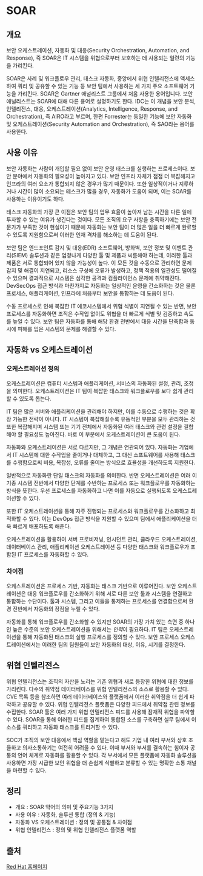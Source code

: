 # SOAR



## 개요

보안 오케스트레이션, 자동화 및 대응(Security Orchestration, Automation, and Response), 즉 SOAR은 IT 시스템을 위협으로부터 보호하는 데 사용되는 일련의 기능을 가리킨다.

SOAR은 사례 및 워크플로우 관리, 태스크 자동화, 중앙에서 위협 인텔리전스에 액세스하여 쿼리 및 공유할 수 있는 기능 등 보안 팀에서 사용하는 세 가지 주요 소프트웨어 기능을 가리킨다. SOAR은 Gartner 애널리스트 그룹에서 처음 사용한 용어입니다. 보안 애널리스트는 SOAR에 대해 다른 용어로 설명하기도 한다. IDC는 이 개념을 보안 분석, 인텔리전스, 대응, 오케스트레이션(Analytics, Intelligence, Response, and Orchestration), 즉 AIRO라고 부르며, 한편 Forrester는 동일한 기능에 보안 자동화 및 오케스트레이션(Security Automation and Orchestration), 즉 SAO라는 용어를 사용한다.



## 사용 이유

보안 자동화는 사람이 개입할 필요 없이 보안 운영 태스크를 실행하는 프로세스이다. 보안 분야에서 자동화의 필요성이 높아지고 있다. 보안 인프라 자체가 점점 더 복잡해지고 인프라의 여러 요소가 통합되지 않은 경우가 많기 때문이다. 또한 일상적이거나 지루하거나 시간이 많이 소요되는 테스크가 많을 경우, 자동화가 도움이 되며, 이는 SOAR를 사용하는 이유이기도 하다.

태스크 자동화의 가장 큰 이점은 보안 팀의 업무 효율이 높아져 남는 시간을 다른 일에 투자할 수 있는 여유가 생긴다는 것이다. 모든 조직의 요구 사항을 충족하기에는 보안 전문가가 부족한 것이 현실이기 때문에 자동화는 보안 팀이 더 많은 일을 더 빠르게 완료할 수 있도록 지원함으로써 이러한 인재 격차를 해소하는 데 도움이 된다.

보안 팀은 엔드포인트 감지 및 대응(EDR) 소프트웨어, 방화벽, 보안 정보 및 이벤트 관리(SIEM) 솔루션과 같은 엄청나게 다양한 툴 및 제품과 씨름해야 하는데, 이러한 툴과 제품은 서로 통합되어 있지 않을 가능성이 높다. 이 모든 것을 수동으로 관리하면 문제 감지 및 해결이 지연되고, 리소스 구성에 오류가 발생하고, 정책 적용의 일관성도 떨어질 수 있으며 결과적으로 시스템은 심각한 공격과 컴플라이언스 문제에 취약해진다. DevSecOps 접근 방식과 마찬가지로 자동화는 일상적인 운영을 간소화하는 것은 물론 프로세스, 애플리케이션, 인프라에 처음부터 보안을 통합하는 데 도움이 된다.

수동 프로세스로 인해 복잡한 IT 에코시스템에서 위협 식별이 지연될 수 있는 반면, 보안 프로세스를 자동화하면 조직은 수작업 없이도 위협을 더 빠르게 식별 및 검증하고 속도를 높일 수 있다. 보안 팀은 자동화를 통해 해당 환경 전반에서 대응 시간을 단축함과 동시에 피해를 입은 시스템의 문제를 해결할 수 있다.



## 자동화 vs 오케스트레이션

### 오케스트레이션 정의

오케스트레이션은 컴퓨터 시스템과 애플리케이션, 서비스의 자동화된 설정, 관리, 조정을 의미한다. 오케스트레이션은 IT 팀이 복잡한 태스크와 워크플로우를 보다 쉽게 관리할 수 있도록 돕는다.

IT 팀은 많은 서버와 애플리케이션을 관리해야 하지만, 이를 수동으로 수행하는 것은 확장 가능한 전략이 아니다. IT 시스템이 복잡해질수록 유동적인 부분을 모두 관리하는 것 또한 복잡해지며 시스템 또는 기기 전체에서 자동화된 여러 태스크와 관련 설정을 결합해야 할 필요성도 높아진다. 바로 이 부분에서 오케스트레이션이 큰 도움이 된다.

자동화와 오케스트레이션은 서로 다르지만, 그 개념은 연관되어 있다. 자동화는 기업에서 IT 시스템에 대한 수작업을 줄이거나 대체하고, 그 대신 소프트웨어를 사용해 태스크를 수행함으로써 비용, 복잡성, 오류를 줄이는 방식으로 효율성을 개선하도록 지원한다. 

일반적으로 자동화란 단일 태스크의 자동화를 의미한다. 반면 오케스트레이션은 여러 이기종 시스템 전반에서 다양한 단계를 수반하는 프로세스 또는 워크플로우를 자동화하는 방식을 뜻한다. 우선 프로세스를 자동화하고 나면 이를 자동으로 실행되도록 오케스트레이션할 수 있다. 

또한 IT 오케스트레이션을 통해 자주 진행되는 프로세스와 워크플로우를 간소화하고 최적화할 수 있다. 이는 DevOps 접근 방식을 지원할 수 있으며 팀에서 애플리케이션을 더욱 빠르게 배포하도록 해준다. 

오케스트레이션을 활용하여 서버 프로비저닝, 인시던트 관리, 클라우드 오케스트레이션, 데이터베이스 관리, 애플리케이션 오케스트레이션 등 다양한 태스크와 워크플로우가 포함된 IT 프로세스를 자동화할 수 있다.

### 차이점

오케스트레이션은 프로세스 기반, 자동화는 태스크 기반으로 이루어진다. 보안 오케스트레이션은 대응 워크플로우를 간소화하기 위해 서로 다른 보안 툴과 시스템을 연결하고 통합하는 수단이다. 툴과 시스템, 그리고 이들을 통제하는 프로세스를 연결함으로써 환경 전반에서 자동화의 장점을 누릴 수 있다.

자동화를 통해 워크플로우를 간소화할 수 있지만 SOAR의 가장 가치 있는 측면 중 하나인 높은 수준의 보안 오케스트레이션을 위해서는 *인력*이 필요하다. IT 팀은 오케스트레이션을 통해 자동화된 태스크의 실행 프로세스를 정의할 수 있다. 보안 프로세스 오케스트레이션에서는 이러한 팀의 팀원들이 보안 자동화의 대상, 이유, 시기를 결정한다.



## 위협 인텔리전스

위협 인텔리전스는 조직의 자산을 노리는 기존 위협과 새로 등장한 위협에 대한 정보를 가리킨다. 다수의 취약점 데이터베이스를 위협 인텔리전스의 소스로 활용할 수 있다. CVE 목록 등을 참조하면 여러 데이터베이스와 플랫폼에서 이러한 취약점을 더 쉽게 파악하고 공유할 수 있다. 위협 인텔리전스 플랫폼은 다양한 피드에서 취약점 관련 정보를 수집한다. SOAR 툴은 여러 가지 위협 인텔리전스 피드를 사용해 잠재적 위협을 파악할 수 있다. SOAR을 통해 이러한 피드를 집계하여 통합된 소스를 구축하면 실무 팀에서 이 소스를 쿼리하고 자동화 태스크를 트리거할 수 있다.

SOC가 조직의 보안 대응에서 핵심 역할을 맡는다고 해도 기업 내 여러 부서와 상호 조율하고 의사소통하기는 여전히 어려울 수 있다. 이때 부서와 부서를 결속하는 힘이자 공통의 언어 체계로 자동화를 활용할 수 있다. 각 부서에서 모든 플랫폼에 자동화 솔루션을 사용하면 가장 시급한 보안 위협을 더 손쉽게 식별하고 분류할 수 있는 명확한 소통 채널을 마련할 수 있다.



## 정리

- 개요 : SOAR 약어의 의미 및 주요기능 3가지
- 사용 이유 : 자동화, 솔루션 통합 (정의 & 기능)
- 자동화 VS 오케스트레이션 : 정의 및 공통점 & 차이점
- 위협 인텔리전스 : 정의 및 위협 인텔리전스 플랫폼 역할



## 출처

[Red Hat 홈페이지](https://www.redhat.com/ko/topics/security/what-is-soar)